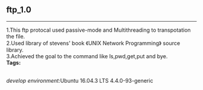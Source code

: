 ## ftp_1.0
<hr />
  1.This ftp protocal used passive-mode and Multithreading to transpotation the file.<br>
  2.Used library of stevens' book 《UNIX Network Programming》 source library.<br>
  3.Achieved the goal to the command like ls,pwd,get,put and bye.<br>
  <b>Tags:</b><br>&nbsp;&nbsp;&nbsp;&nbsp;
  
  <em>develop environment:</em>Ubuntu 16.04.3 LTS  4.4.0-93-generic
